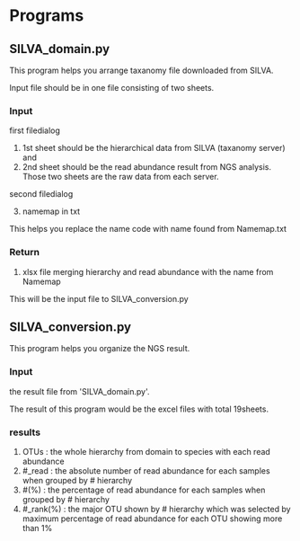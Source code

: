 # Programs
## SILVA_domain.py
This program helps you arrange taxanomy file downloaded from SILVA.

Input file should be in one file consisting of two sheets.
### Input
first filedialog

1. 1st sheet should be the hierarchical data from SILVA (taxanomy server) and
2. 2nd sheet should be the read abundance result from NGS analysis.
Those two sheets are the raw data from each server.

second filedialog

3. namemap in txt

This helps you replace the name code with name found from Namemap.txt

### Return 
1. xlsx file merging hierarchy and read abundance with the name from Namemap

This will be the input file to SILVA_conversion.py

## SILVA_conversion.py
This program helps you organize the NGS result.

### Input 
the result file from 'SILVA_domain.py'. 

The result of this program would be the excel files with total 19sheets.
### results
1. OTUs : the whole hierarchy from domain to species with each read abundance
2. #_read : the absolute number of read abundance for each samples when grouped by # hierarchy
3. #(%) : the percentage of read abundance for each samples when grouped by # hierarchy
4. #_rank(%) : the major OTU shown by # hierarchy which was selected by maximum percentage of read abundance for each OTU showing more than 1%
